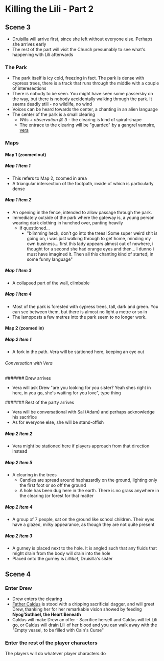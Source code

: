 # Killing the Lili - Part 2

## Scene 3

* Druisilla will arrive first, since she left without everyone else. Perhaps she arrives early
* The rest of the part  will visit the Church presumably to see what's happening with Lili afterwards

### The Park

* The park itself is icy cold, freezing in fact. The park is dense with cypress trees, there is a track that runs through the middle with a couple of interesections
* There is nobody to be seen. You might have seen some passersby on the way, but there is nobody accidentally walking through the park. It seems deadly still - no wildlife, no wind
* Voices can be heard towards the center, a chanting in an alien language
* The center of the park is a small clearing
  * *Wits + observation @ 3* - the clearing is kind of spiral-shape
  * The entrace to the clearing will be "guarded" by a [gangrel vampire, vera](./vera.md)

### Maps

#### Map 1 (zoomed out)

##### Map 1 Item 1

* This refers to Map 2, zoomed in area
* A triangular intersection of the footpath, inside of which is particularly dense

##### Map 1 Item 2

* An opening in the fence, intended to allow passage through the park.
* Immediately outside of the park where the gateway is, a young person wearing dark clothing in hunched over, panting heavily
  * if questioned...
    * "blimming heck, don't go into the trees! Some super weird shit is going on, i was just walking through to get home, minding my own business... first this lady appears almost out of nowhere, i thought for a second she had orange eyes and then... I dunno i must have imagined it. Then all this chanting kind of started, in some funny language"

##### Map 1 Item 3

* A collapsed part of the wall, climbable

##### Map 1 Item 4

* Most of the park is forested with cypress trees, tall, dark and green. You can see between them, but there is almost no light a metre or so in
* The lampposts a few metres into the park seem to no longer work.

#### Map 2 (zoomed in)

##### Map 2 Item 1

* A fork in the path. Vera will be stationed here, keeping an eye out

###### Conversation with Vera

####### Drew arrives

* Vera will ask Drew "are you looking for you sister? Yeah shes right in here, in you go, she's waiting for you love", type thing

####### Rest of the party arrives

* Vera will be conversational with Sal (Adam) and perhaps acknowledge his sacrifice
* As for everyone else, she will be stand-offish

##### Map 2 Item 2

* Vera might be stationed here if players approach from that direction instead

##### Map 2 Item 5

* A clearing in the trees
  * Candles are spread around haphazardly on the ground, lighting only the first foot or so off the ground
  * A hole has been dug here in the earth. There is no grass anywhere in the clearing (or forest for that matter

##### Map 2 Item 4

* A group of 7 people, sat on the ground like school children. Their eyes have a glazed, milky appearance, as though they are not quite present

##### Map 2 Item 3

* A gurney is placed next to the hole. It is angled such that any fluids that might drain from the body will drain into the hole
* Placed onto the gurney is *Lillibet*, Druisilla's sister

## Scene 4

### Enter Drew

* Drew enters the clearing
* [Father Caldus](../../Characters/ghoul-father-caldus.md) is stood with a dripping sacrificial dagger, and will greet Drew, thanking her for her remarkable vision showed by feeding **Nyog’Sothael, the Heart Beneath**
* Caldus will make Drew an offer - Sacrifice herself and Caldus will let Lili go, or Caldus will drain Lili of her blood and you can walk away with the "Empty vessel, to be filled with Cain's Curse"

### Enter the rest of the player characters

The players will do whatever player characters do
